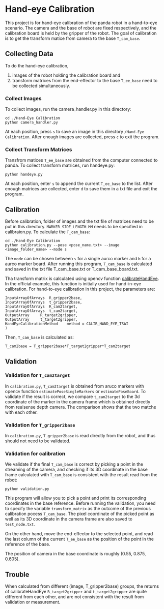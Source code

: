 # Hand-eye Calibration
This project is for hand-eye calibration of the panda robot in a hand-to-eye scenario. The camera and the base of robot are fixed respectively, and the calibration board is held by the gripper of the robot. The goal of calibration is to get the transform matice from camera to the base ```T_cam_base```.

## Collecting Data
To do the hand-eye calibration, 
1. images of the robot holding the calibration board and
2. transform matrices from the end-effector to the base ```T_ee_base``` 
need to be collected simultaneously.
### Collect Images
To collect images, run the camera_handler.py in this directory:
``` 
cd ./Hand-Eye Calibration
python camera_handler.py
```
At each position, press ```s``` to save an image in this directory ```/Hand-Eye Calibration```. After enough images are collected, press ```c``` to exit the program.
### Collect Transform Matrices
Transfrom matices ```T_ee_base``` are obtained from the computer connected to panda. To collect transform matrices, run handeye.py:
```
python handeye.py
```
At each position, enter ```s``` to append the current ```T_ee_base``` to the list. After enough matrices are collected, enter ```d``` to save them in a txt file and exit the program.

## Calibration
Before calibration, folder of images and the txt file of matrices need to be put in this directory. ```MARKER_SIDE_LENGTH_MM``` needs to be specified in calibraion.py. To calculate the ```T_cam_base```:
```
cd ./Hand-Eye Calibration
python calibration.py --pose <pose_name.txt> --image <image_folder_name> --mode s
```
The ```mode``` can be chosen between ```s``` for a single aurco marker and ```b``` for a aurco marker board. After running this program, ```T_cam_base``` is calculated and saved in the txt file T_cam_base.txt or T_cam_base_board.txt. 

Tha transform matrix is calculated using opencv function [calibrateHandEye](https://docs.opencv.org/3.4/d9/d0c/group__calib3d.html). In the official example, this function is initially used for hand-in-eye calibration. For hand-to-eye calibration in this project, the parameters are:
```
InputArrayOfArrays 	R_gripper2base,
InputArrayOfArrays 	t_gripper2base,
InputArrayOfArrays 	R_cam2target,
InputArrayOfArrays 	t_cam2target,
OutputArray 	R_target2gripper,
OutputArray 	t_target2gripper,
HandEyeCalibrationMethod 	method = CALIB_HAND_EYE_TSAI 
)	
```
Then, ```T_cam_base``` is calculated as:
```
T_cam2base = T_gripper2base*T_target2gripper*T_cam2target
```

## Validation
### Validation for ```T_cam2target```
In ```calibration.py```, ```T_cam2target``` is obtained from aruco markers with opencv function ```estimatePoseSingleMarkers``` or ```estimatePoseBoard```. To validate if the result is correct, we compare ```t_cam2target``` to the 3d coordinate of the marker in the camera frame which is obtained directly from realsense depth camera. The comparison shows that the two matche with each other.

### Validation for ```T_gripper2base```
In ```calibration.py```, ```T_gripper2base``` is read directly from the robot, and thus should not need to be validated.

### Validation for calibration
We validate if the final ```T_cam_base``` is correct by picking a point in the streaming of the camera, and checking if its 3D coordinate in the base frame calculated with ```T_cam_base``` is consistent with the result read from the robot:
```
python validation.py
```
This program will allow you to pick a point and print its corresponding coordinates in the base reference. Before running the validation, you need to specify the variable ```transform_matrix``` as the outcome of the previous calibration pocess ```T_cam_base```.
The pixel coordinate of the picked point as well as its 3D coordinate in the camera frame are also saved to ``` test_node.txt```.

On the other hand, move the end-effector to the selected point, and read the last column of the current ```T_ee_base``` as the position of the point in the reference of the base.

The position of camera in the base coordinate is roughly (0.55, 0.875, 0.605).

## Trouble 
When calculated from different (image, T_gripper2base) groups, the returns of calibrateHandEye ```R_target2gripper``` and ```t_target2gripper``` are quite different from each other, and are not consistent with the result from validation or measurement.

